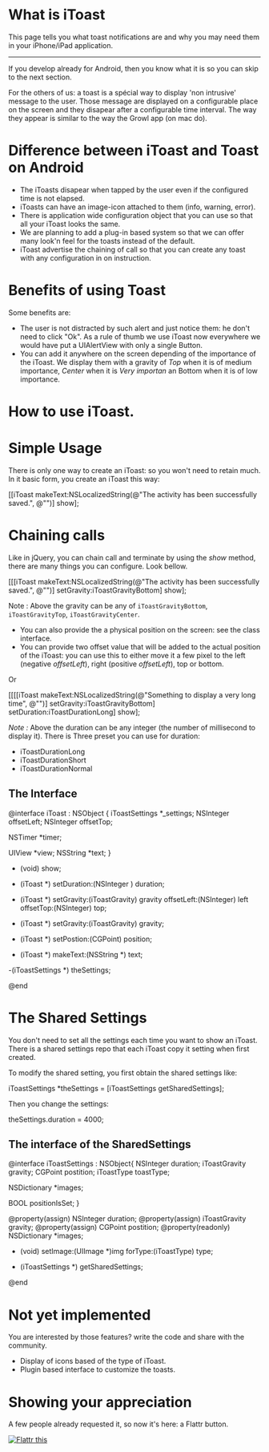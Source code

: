 

# What is iToast

This page tells you what toast notifications are and why you may need them in your iPhone/iPad application.

***

If you develop already for Android, then you know what it is so you can skip to the next section.

For the others of us: a toast is a spécial way to display 'non intrusive' message to the user. Those message are displayed on a configurable place on the screen and they disapear after a configurable time interval. The way they appear is similar to the way the Growl app (on mac do).


# Difference between iToast and Toast on Android

* The iToasts disapear when tapped by the user even if the configured time is not elapsed.
* iToasts can have an image-icon attached to them (info, warning, error).
* There is application wide configuration object that you can use so that all your iToast looks the same.
* We are planning to add a plug-in based system so that we can offer many look'n feel for the toasts instead of the default.
* iToast advertise the chaining of call so that you can create any toast with any configuration in on instruction.

# Benefits of using Toast

Some benefits are:

* The user is not distracted by such alert and just notice them: he don't need to click "Ok". As a rule of thumb we use iToast now everywhere we would have put a UIAlertView with only a single Button.
* You can add it anywhere on the screen depending of the importance of the iToast. We display them with a gravity of *Top* when it is of medium importance, *Center* when it is *Very importan* an Bottom when it is of low importance.
# How to use iToast.

# Simple Usage

There is only one way to create an iToast: so you won't need to retain much. In it basic form, you create an iToast this way:


[[iToast makeText:NSLocalizedString(@"The activity has been successfully saved.", @"")] show];



# Chaining calls
Like in jQuery, you can chain call and terminate by using the *show* method, there are many things you can configure. Look bellow.



[[[iToast makeText:NSLocalizedString(@"The activity has been successfully saved.", @"")] 
setGravity:iToastGravityBottom] show];



Note : Above the gravity can be any of `iToastGravityBottom`, `iToastGravityTop`, `iToastGravityCenter`.

* You can also provide the a physical position on the screen: see the class interface.
* You can provide two offset value that will be added to the actual position of the iToast: you can use this to either move it a few pixel to the left (negative *offsetLeft*), right (positive *offsetLeft*), top or bottom.

Or


[[[[iToast makeText:NSLocalizedString(@"Something to display a very long time", @"")] 
setGravity:iToastGravityBottom] setDuration:iToastDurationLong] show];


*Note :* Above the duration can be any integer (the number of millisecond to display it). There is Three preset you can use for duration:

* iToastDurationLong 
* iToastDurationShort 
* iToastDurationNormal

## The Interface


@interface iToast : NSObject {
iToastSettings *_settings;
NSInteger offsetLeft;
NSInteger offsetTop;

NSTimer *timer;

UIView *view;
NSString *text;
}

- (void) show;

- (iToast *) setDuration:(NSInteger ) duration;
- (iToast *) setGravity:(iToastGravity) gravity 
offsetLeft:(NSInteger) left
offsetTop:(NSInteger) top;
- (iToast *) setGravity:(iToastGravity) gravity;
- (iToast *) setPostion:(CGPoint) position;

+ (iToast *) makeText:(NSString *) text;

-(iToastSettings *) theSettings;

@end


# The Shared Settings

You don't need to set all the settings each time you want to show an iToast. There is a shared settings repo that each iToast copy it setting when first created. 

To modify the shared setting, you first obtain the shared settings like:

iToastSettings *theSettings = [iToastSettings getSharedSettings];


Then you change the settings:


theSettings.duration = 4000;


## The interface of the SharedSettings

@interface iToastSettings : NSObject<NSCopying>{
NSInteger duration;
iToastGravity gravity;
CGPoint postition;
iToastType toastType;

NSDictionary *images;

BOOL positionIsSet;
}


@property(assign) NSInteger duration;
@property(assign) iToastGravity gravity;
@property(assign) CGPoint postition;
@property(readonly) NSDictionary *images;


- (void) setImage:(UIImage *)img forType:(iToastType) type;
+ (iToastSettings *) getSharedSettings;

@end



# Not yet implemented

You are interested by those features? write the code and share with the community.

* Display of icons based of the type of iToast.
* Plugin based interface to customize the toasts.


Showing your appreciation
=========================
A few people already requested it, so now it's here: a Flattr button.

[![Flattr this][2]][1]

[1]: http://flattr.com/thing/852846/toast-notifications-ios
[2]: http://api.flattr.com/button/button-static-50x60.png